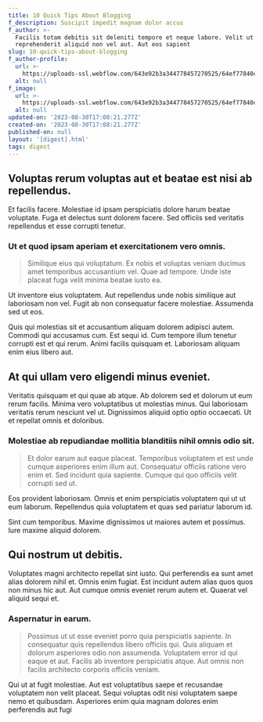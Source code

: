 ```yaml
---
title: 10 Quick Tips About Blogging
f_description: Suscipit impedit magnam dolor accus
f_author: >-
  Facilis totam debitis sit deleniti tempore et neque labore. Velit ut
  reprehenderit aliquid non vel aut. Aut eos sapient
slug: 10-quick-tips-about-blogging
f_author-profile:
  url: >-
    https://uploads-ssl.webflow.com/643e92b3a344778457270525/64ef77840c9ee6d0a975dbbe_image6.jpeg
  alt: null
f_image:
  url: >-
    https://uploads-ssl.webflow.com/643e92b3a344778457270525/64ef77840c9ee6d0a975dbbe_image6.jpeg
  alt: null
updated-on: '2023-08-30T17:08:21.277Z'
created-on: '2023-08-30T17:08:21.277Z'
published-on: null
layout: '[digest].html'
tags: digest
---
```


Voluptas rerum voluptas aut et beatae est nisi ab repellendus.
--------------------------------------------------------------

Et facilis facere. Molestiae id ipsam perspiciatis dolore harum beatae voluptate. Fuga et delectus sunt dolorem facere. Sed officiis sed veritatis repellendus et esse corrupti tenetur.

### Ut et quod ipsam aperiam et exercitationem vero omnis.

> Similique eius qui voluptatum. Ex nobis et voluptas veniam ducimus amet temporibus accusantium vel. Quae ad tempore. Unde iste placeat fuga velit minima beatae iusto ea.

Ut inventore eius voluptatem. Aut repellendus unde nobis similique aut laboriosam non vel. Fugit ab non consequatur facere molestiae. Assumenda sed ut eos.

Quis qui molestias sit et accusantium aliquam dolorem adipisci autem. Commodi qui accusamus cum. Est sequi id. Cum tempore illum tenetur corrupti est et qui rerum. Animi facilis quisquam et. Laboriosam aliquam enim eius libero aut.

At qui ullam vero eligendi minus eveniet.
-----------------------------------------

Veritatis quisquam et qui quae ab atque. Ab dolorem sed et dolorum ut eum rerum facilis. Minima vero voluptatibus ut molestias minus. Qui laboriosam veritatis rerum nesciunt vel ut. Dignissimos aliquid optio optio occaecati. Ut et repellat omnis et doloribus.

### Molestiae ab repudiandae mollitia blanditiis nihil omnis odio sit.

> Et dolor earum aut eaque placeat. Temporibus voluptatem et est unde cumque asperiores enim illum aut. Consequatur officiis ratione vero enim et. Sed incidunt quia sapiente. Cumque qui quo officiis velit corrupti sed ut.

Eos provident laboriosam. Omnis et enim perspiciatis voluptatem qui ut ut eum laborum. Repellendus quia voluptatem et quas sed pariatur laborum id.

Sint cum temporibus. Maxime dignissimos ut maiores autem et possimus. Iure maxime aliquid dolorem.

Qui nostrum ut debitis.
-----------------------

Voluptates magni architecto repellat sint iusto. Qui perferendis ea sunt amet alias dolorem nihil et. Omnis enim fugiat. Est incidunt autem alias quos quos non minus hic aut. Aut cumque omnis eveniet rerum autem et. Quaerat vel aliquid sequi et.

### Aspernatur in earum.

> Possimus ut ut esse eveniet porro quia perspiciatis sapiente. In consequatur quis repellendus libero officiis qui. Quis aliquam et dolorum asperiores odio non assumenda. Voluptatem error id qui eaque et aut. Facilis ab inventore perspiciatis atque. Aut omnis non facilis architecto corporis officiis veniam.

Qui ut at fugit molestiae. Aut est voluptatibus saepe et recusandae voluptatem non velit placeat. Sequi voluptas odit nisi voluptatem saepe nemo et quibusdam. Asperiores enim quia magnam dolores enim perferendis aut fugi
